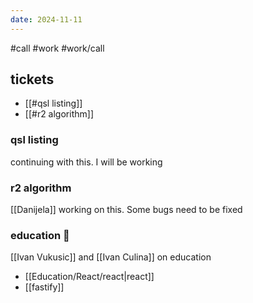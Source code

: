 ```yaml
---
date: 2024-11-11
---
```

#call 
#work
#work/call 

## tickets

- [[#qsl listing]]
- [[#r2 algorithm]]

### qsl listing

continuing with this. I will be working

### r2 algorithm

[[Danijela]] working on this. Some bugs need to be fixed

### education 🎒

[[Ivan Vukusic]] and [[Ivan Culina]] on education
- [[Education/React/react|react]]
- [[fastify]]
